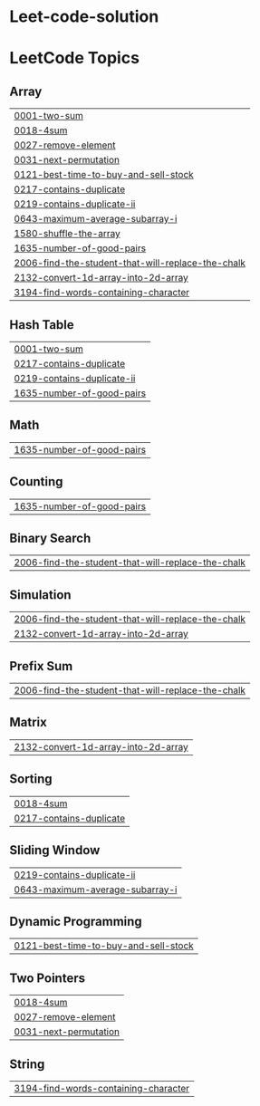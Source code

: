 # Leet-code-solution
<!---LeetCode Topics Start-->
# LeetCode Topics
## Array
|  |
| ------- |
| [0001-two-sum](https://github.com/Abidashoukat14/Leet-code-solution/tree/master/0001-two-sum) |
| [0018-4sum](https://github.com/Abidashoukat14/Leet-code-solution/tree/master/0018-4sum) |
| [0027-remove-element](https://github.com/Abidashoukat14/Leet-code-solution/tree/master/0027-remove-element) |
| [0031-next-permutation](https://github.com/Abidashoukat14/Leet-code-solution/tree/master/0031-next-permutation) |
| [0121-best-time-to-buy-and-sell-stock](https://github.com/Abidashoukat14/Leet-code-solution/tree/master/0121-best-time-to-buy-and-sell-stock) |
| [0217-contains-duplicate](https://github.com/Abidashoukat14/Leet-code-solution/tree/master/0217-contains-duplicate) |
| [0219-contains-duplicate-ii](https://github.com/Abidashoukat14/Leet-code-solution/tree/master/0219-contains-duplicate-ii) |
| [0643-maximum-average-subarray-i](https://github.com/Abidashoukat14/Leet-code-solution/tree/master/0643-maximum-average-subarray-i) |
| [1580-shuffle-the-array](https://github.com/Abidashoukat14/Leet-code-solution/tree/master/1580-shuffle-the-array) |
| [1635-number-of-good-pairs](https://github.com/Abidashoukat14/Leet-code-solution/tree/master/1635-number-of-good-pairs) |
| [2006-find-the-student-that-will-replace-the-chalk](https://github.com/Abidashoukat14/Leet-code-solution/tree/master/2006-find-the-student-that-will-replace-the-chalk) |
| [2132-convert-1d-array-into-2d-array](https://github.com/Abidashoukat14/Leet-code-solution/tree/master/2132-convert-1d-array-into-2d-array) |
| [3194-find-words-containing-character](https://github.com/Abidashoukat14/Leet-code-solution/tree/master/3194-find-words-containing-character) |
## Hash Table
|  |
| ------- |
| [0001-two-sum](https://github.com/Abidashoukat14/Leet-code-solution/tree/master/0001-two-sum) |
| [0217-contains-duplicate](https://github.com/Abidashoukat14/Leet-code-solution/tree/master/0217-contains-duplicate) |
| [0219-contains-duplicate-ii](https://github.com/Abidashoukat14/Leet-code-solution/tree/master/0219-contains-duplicate-ii) |
| [1635-number-of-good-pairs](https://github.com/Abidashoukat14/Leet-code-solution/tree/master/1635-number-of-good-pairs) |
## Math
|  |
| ------- |
| [1635-number-of-good-pairs](https://github.com/Abidashoukat14/Leet-code-solution/tree/master/1635-number-of-good-pairs) |
## Counting
|  |
| ------- |
| [1635-number-of-good-pairs](https://github.com/Abidashoukat14/Leet-code-solution/tree/master/1635-number-of-good-pairs) |
## Binary Search
|  |
| ------- |
| [2006-find-the-student-that-will-replace-the-chalk](https://github.com/Abidashoukat14/Leet-code-solution/tree/master/2006-find-the-student-that-will-replace-the-chalk) |
## Simulation
|  |
| ------- |
| [2006-find-the-student-that-will-replace-the-chalk](https://github.com/Abidashoukat14/Leet-code-solution/tree/master/2006-find-the-student-that-will-replace-the-chalk) |
| [2132-convert-1d-array-into-2d-array](https://github.com/Abidashoukat14/Leet-code-solution/tree/master/2132-convert-1d-array-into-2d-array) |
## Prefix Sum
|  |
| ------- |
| [2006-find-the-student-that-will-replace-the-chalk](https://github.com/Abidashoukat14/Leet-code-solution/tree/master/2006-find-the-student-that-will-replace-the-chalk) |
## Matrix
|  |
| ------- |
| [2132-convert-1d-array-into-2d-array](https://github.com/Abidashoukat14/Leet-code-solution/tree/master/2132-convert-1d-array-into-2d-array) |
## Sorting
|  |
| ------- |
| [0018-4sum](https://github.com/Abidashoukat14/Leet-code-solution/tree/master/0018-4sum) |
| [0217-contains-duplicate](https://github.com/Abidashoukat14/Leet-code-solution/tree/master/0217-contains-duplicate) |
## Sliding Window
|  |
| ------- |
| [0219-contains-duplicate-ii](https://github.com/Abidashoukat14/Leet-code-solution/tree/master/0219-contains-duplicate-ii) |
| [0643-maximum-average-subarray-i](https://github.com/Abidashoukat14/Leet-code-solution/tree/master/0643-maximum-average-subarray-i) |
## Dynamic Programming
|  |
| ------- |
| [0121-best-time-to-buy-and-sell-stock](https://github.com/Abidashoukat14/Leet-code-solution/tree/master/0121-best-time-to-buy-and-sell-stock) |
## Two Pointers
|  |
| ------- |
| [0018-4sum](https://github.com/Abidashoukat14/Leet-code-solution/tree/master/0018-4sum) |
| [0027-remove-element](https://github.com/Abidashoukat14/Leet-code-solution/tree/master/0027-remove-element) |
| [0031-next-permutation](https://github.com/Abidashoukat14/Leet-code-solution/tree/master/0031-next-permutation) |
## String
|  |
| ------- |
| [3194-find-words-containing-character](https://github.com/Abidashoukat14/Leet-code-solution/tree/master/3194-find-words-containing-character) |
<!---LeetCode Topics End-->